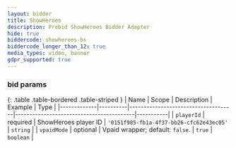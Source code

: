 ```yaml
---
layout: bidder
title: ShowHeroes
description: Prebid ShowHeroes Bidder Adapter
hide: true
biddercode: showheroes-bs
biddercode_longer_than_12: true
media_types: video, banner
gdpr_supported: true
---
```




### bid params

{: .table .table-bordered .table-striped }
| Name        | Scope    | Description                         | Example                                  | Type      |
|-------------|----------|-------------------------------------|------------------------------------------|-----------|
| `playerId`  | required | ShowHeroes player ID                | `'0151f985-fb1a-4f37-bb26-cfc62e43ec05'` | `string`  |
| `vpaidMode` | optional | Vpaid wrapper; default: `false`.    | `true`                                   | `boolean` |
